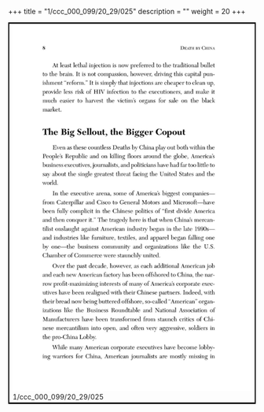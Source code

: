+++
title = "1/ccc_000_099/20_29/025"
description = ""
weight = 20
+++

<table style="border:2px solid black;max-width:800px;max-height:800px;" 
><tr><td><img class="center-fit-jpg"
src="/jpg_/out_jpg_dbc_025.jpg"  >1/ccc_000_099/20_29/025</img></td></tr></table>
